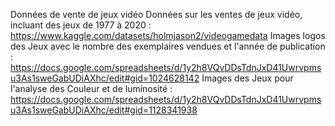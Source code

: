 Données de vente de jeux vidéo
Données sur les ventes de jeux vidéo, incluant des jeux de 1977 à 2020 : https://www.kaggle.com/datasets/holmjason2/videogamedata
Images logos des Jeux avec le nombre des exemplaires vendues et l'année de publication : https://docs.google.com/spreadsheets/d/1y2h8VQvDDsTdnJxD41Uwrvpmsu3As1sweGabUDiAXhc/edit#gid=1024628142
Images des Jeux pour l'analyse des Couleur et de luminosité : https://docs.google.com/spreadsheets/d/1y2h8VQvDDsTdnJxD41Uwrvpmsu3As1sweGabUDiAXhc/edit#gid=1128341938
